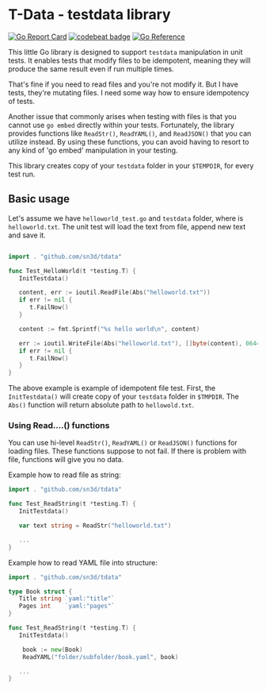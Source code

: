 # T-Data - testdata library
[![Go Report Card](https://goreportcard.com/badge/github.com/sn3d/testdata)](https://goreportcard.com/report/github.com/sn3d/testdata)
[![codebeat badge](https://codebeat.co/badges/7cad42bc-1ddf-4b7f-ba42-542e848cffba)](https://codebeat.co/projects/github-com-sn3d-testdata-main)
[![Go Reference](https://pkg.go.dev/badge/github.com/sn3d/tdata.svg)](https://pkg.go.dev/github.com/sn3d/tdata)

This little Go library is designed to support `testdata` manipulation in 
unit tests. It enables tests that modify files to be idempotent, meaning 
they will produce the same result even if run multiple times.

That's fine if you need to read files and you're not modify it. But I have tests,
they're mutating files. I need some way how to ensure idempotency of tests.

Another issue that commonly arises when testing with files is that you cannot 
use `go embed` directly within your tests. Fortunately, the library provides 
functions like `ReadStr()`, `ReadYAML()`, and `ReadJSON()` that you can 
utilize instead. By using these functions, you can avoid having to resort to 
any kind of 'go embed' manipulation in your testing.

This library creates copy of your `testdata` folder in your `$TEMPDIR`,
for every test run. 

## Basic usage

Let's assume we have `helloworld_test.go` and `testdata` folder, where is 
`helloworld.txt`. The unit test will load the text from file, append new text 
and save it. 


```go

import . "github.com/sn3d/tdata"

func Test_HelloWorld(t *testing.T) {
   InitTestdata()

   content, err := ioutil.ReadFile(Abs("helloworld.txt")) 
   if err != nil {
      t.FailNow()
   }

   content := fmt.Sprintf("%s hello world\n", content)

   err := ioutil.WriteFile(Abs("helloworld.txt"), []byte(content), 0644)
   if err != nil {
      t.FailNow()
   }
}
```

The above example is example of idempotent file test. First, the `InitTestdata()` will create
copy of your `testdata` folder in `$TMPDIR`. The `Abs()` function will return 
absolute path to `hellowold.txt`.


### Using Read....() functions

You can use hi-level `ReadStr()`, `ReadYAML()` or `ReadJSON()` functions for 
loading files. These functions suppose to not fail. If there is problem 
with file, functions will give you no data.

Example how to read file as string:

```go
import . "github.com/sn3d/tdata"

func Test_ReadString(t *testing.T) {
   InitTestdata()

   var text string = ReadStr("helloworld.txt")

   ...
}
```

Example how to read YAML file into structure:

```go
import . "github.com/sn3d/tdata"

type Book struct {
   Title string `yaml:"title"`
   Pages int    `yaml:"pages"`
}

func Test_ReadString(t *testing.T) {
   InitTestdata()

	book := new(Book)
	ReadYAML("folder/subfolder/book.yaml", book)

   ...
}

```
